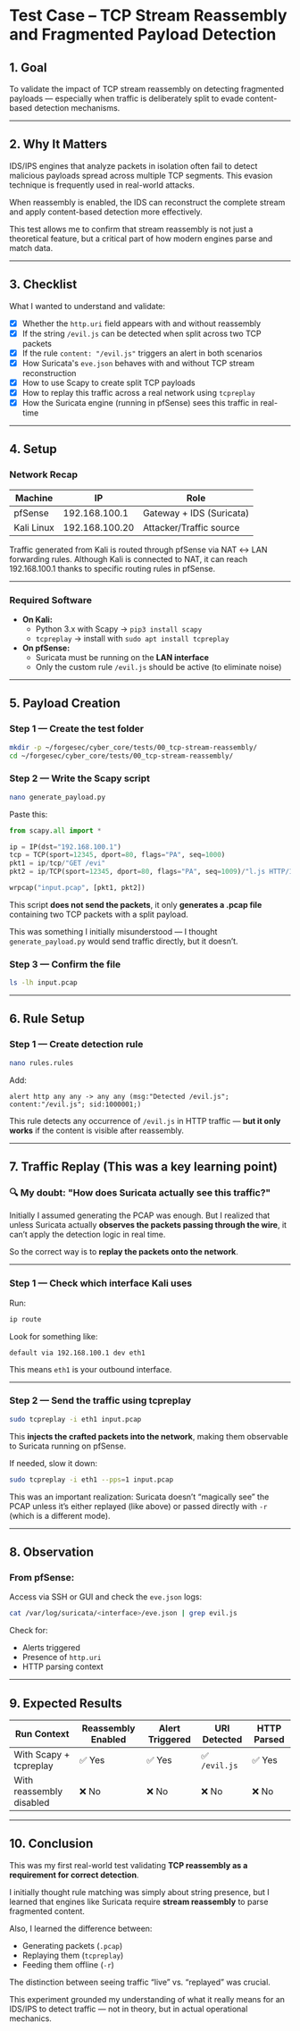 # Test Case – TCP Stream Reassembly and Fragmented Payload Detection

## 1. Goal

To validate the impact of TCP stream reassembly on detecting fragmented payloads — especially when traffic is deliberately split to evade content-based detection mechanisms.

---

## 2. Why It Matters

IDS/IPS engines that analyze packets in isolation often fail to detect malicious payloads spread across multiple TCP segments. This evasion technique is frequently used in real-world attacks.

When reassembly is enabled, the IDS can reconstruct the complete stream and apply content-based detection more effectively.

This test allows me to confirm that stream reassembly is not just a theoretical feature, but a critical part of how modern engines parse and match data.

---

## 3. Checklist

What I wanted to understand and validate:

- [x] Whether the `http.uri` field appears with and without reassembly
- [x] If the string `/evil.js` can be detected when split across two TCP packets
- [x] If the rule `content: "/evil.js"` triggers an alert in both scenarios
- [x] How Suricata's `eve.json` behaves with and without TCP stream reconstruction
- [x] How to use Scapy to create split TCP payloads
- [x] How to replay this traffic across a real network using `tcpreplay`
- [x] How the Suricata engine (running in pfSense) sees this traffic in real-time

---

## 4. Setup

### Network Recap

| Machine        | IP               | Role                    |
|----------------|------------------|-------------------------|
| pfSense        | 192.168.100.1    | Gateway + IDS (Suricata)|
| Kali Linux     | 192.168.100.20   | Attacker/Traffic source |

Traffic generated from Kali is routed through pfSense via NAT ↔ LAN forwarding rules. Although Kali is connected to NAT, it can reach 192.168.100.1 thanks to specific routing rules in pfSense.

---

### Required Software

- **On Kali:**
  - Python 3.x with Scapy → `pip3 install scapy`
  - `tcpreplay` → install with `sudo apt install tcpreplay`
- **On pfSense:**
  - Suricata must be running on the **LAN interface**
  - Only the custom rule `/evil.js` should be active (to eliminate noise)

---

## 5. Payload Creation

### Step 1 — Create the test folder

```bash
mkdir -p ~/forgesec/cyber_core/tests/00_tcp-stream-reassembly/
cd ~/forgesec/cyber_core/tests/00_tcp-stream-reassembly/
```

### Step 2 — Write the Scapy script

```bash
nano generate_payload.py
```

Paste this:

```python
from scapy.all import *

ip = IP(dst="192.168.100.1")
tcp = TCP(sport=12345, dport=80, flags="PA", seq=1000)
pkt1 = ip/tcp/"GET /evi"
pkt2 = ip/TCP(sport=12345, dport=80, flags="PA", seq=1009)/"l.js HTTP/1.1\r\nHost: test.com\r\n\r\n"

wrpcap("input.pcap", [pkt1, pkt2])
```

This script **does not send the packets**, it only **generates a .pcap file** containing two TCP packets with a split payload.

This was something I initially misunderstood — I thought `generate_payload.py` would send traffic directly, but it doesn’t.

### Step 3 — Confirm the file

```bash
ls -lh input.pcap
```

---

## 6. Rule Setup

### Step 1 — Create detection rule

```bash
nano rules.rules
```

Add:

```
alert http any any -> any any (msg:"Detected /evil.js"; content:"/evil.js"; sid:1000001;)
```

This rule detects any occurrence of `/evil.js` in HTTP traffic — **but it only works** if the content is visible after reassembly.

---

## 7. Traffic Replay (This was a key learning point)

### 🔍 My doubt: "How does Suricata actually see this traffic?"

Initially I assumed generating the PCAP was enough. But I realized that unless Suricata actually **observes the packets passing through the wire**, it can’t apply the detection logic in real time.

So the correct way is to **replay the packets onto the network**.

---

### Step 1 — Check which interface Kali uses

Run:

```bash
ip route
```

Look for something like:

```
default via 192.168.100.1 dev eth1
```

This means `eth1` is your outbound interface.

---

### Step 2 — Send the traffic using tcpreplay

```bash
sudo tcpreplay -i eth1 input.pcap
```

This **injects the crafted packets into the network**, making them observable to Suricata running on pfSense.

If needed, slow it down:

```bash
sudo tcpreplay -i eth1 --pps=1 input.pcap
```

This was an important realization: Suricata doesn’t “magically see” the PCAP unless it’s either replayed (like above) or passed directly with `-r` (which is a different mode).

---

## 8. Observation

### From pfSense:

Access via SSH or GUI and check the `eve.json` logs:

```bash
cat /var/log/suricata/<interface>/eve.json | grep evil.js
```

Check for:

- Alerts triggered
- Presence of `http.uri`
- HTTP parsing context

---

## 9. Expected Results

| Run Context         | Reassembly Enabled | Alert Triggered | URI Detected | HTTP Parsed |
|---------------------|--------------------|------------------|--------------|--------------|
| With Scapy + tcpreplay | ✅ Yes            | ✅ Yes           | ✅ `/evil.js`| ✅ Yes        |
| With reassembly disabled | ❌ No          | ❌ No           | ❌ No        | ❌ No        |

---

## 10. Conclusion

This was my first real-world test validating **TCP reassembly as a requirement for correct detection**.

I initially thought rule matching was simply about string presence, but I learned that engines like Suricata require **stream reassembly** to parse fragmented content.

Also, I learned the difference between:

- Generating packets (`.pcap`)
- Replaying them (`tcpreplay`)
- Feeding them offline (`-r`)

The distinction between seeing traffic “live” vs. “replayed” was crucial.

This experiment grounded my understanding of what it really means for an IDS/IPS to detect traffic — not in theory, but in actual operational mechanics.
                                                                                           